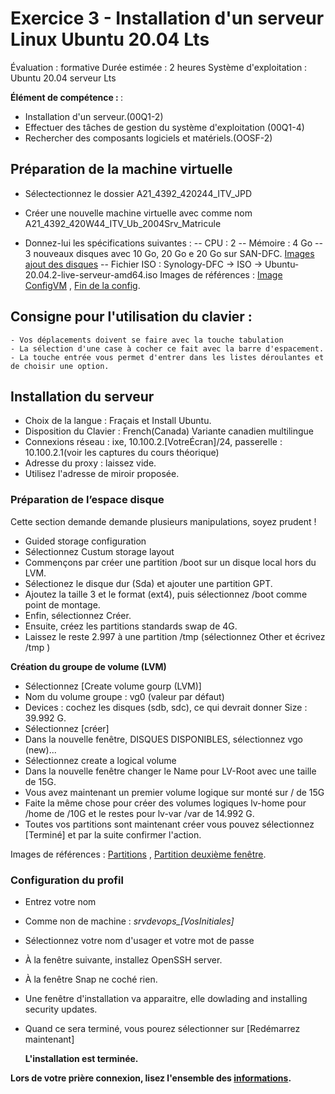 # Exercice 3 - Installation d'un serveur Linux Ubuntu 20.04 Lts

Évaluation : formative
Durée estimée : 2 heures
Système d'exploitation : Ubuntu 20.04 serveur Lts

<b>Élément de compétence : </b>:

- Installation d'un serveur.(00Q1-2)
- Effectuer des tâches de gestion du système d'exploitation (00Q1-4)
- Rechercher des composants logiciels et matériels.(OOSF-2)

## Préparation de la machine virtuelle

- Sélectectionnez le dossier A21_4392_420244_ITV_JPD
- Créer une nouvelle machine virtuelle avec comme nom A21_4392_420W44_ITV_Ub_2004Srv_Matricule

- Donnez-lui les spécifications suivantes :
  -- CPU : 2
  -- Mémoire : 4 Go
  -- 3 nouveaux disques avec 10 Go, 20 Go e 20 Go sur SAN-DFC.  <a href="Images/Disque.png">Images ajout des disques</a>
  -- Fichier ISO : Synology-DFC -> ISO -> Ubuntu-20.04.2-live-serveur-amd64.iso
  Images de références : <a href="Images/ConfigVM.png">Image ConfigVM</a> , <a href="Images/ConfigVM.png">Fin de la config</a>.

## Consigne pour l'utilisation du clavier :

    - Vos déplacements doivent se faire avec la touche tabulation
    - La sélection d'une case à cocher ce fait avec la barre d'espacement.
    - La touche entrée vous permet d'entrer dans les listes déroulantes et de choisir une option. 

## Installation du serveur

- Choix de la langue : Fraçais  et Install Ubuntu.
- Disposition du Clavier : French(Canada) Variante canadien multilingue            
- Connexions réseau :  ixe, 10.100.2.[VotreÉcran]/24, passerelle : 10.100.2.1(voir les captures du cours théorique) 
- Adresse du proxy : laissez vide.
- Utilisez l'adresse de miroir proposée.    

### Préparation de l’espace disque

Cette section demande demande plusieurs manipulations, soyez prudent !

- Guided storage configuration
- Sélectionnez Custum storage layout  
- Commençons par créer une partition /boot sur un disque local hors du LVM.
- Sélectionez le disque dur (Sda) et ajouter une partition GPT.
- Ajoutez la taille 3 et le format (ext4), puis sélectionnez /boot comme point de montage.
- Enfin, sélectionnez Créer.
- Ensuite, créez les partitions standards swap de 4G.
- Laissez le reste 2.997  à une partition /tmp (sélectionnez Other et écrivez /tmp )

<b>Création du groupe de volume  (LVM)</b>

- Sélectionnez [Create volume gourp (LVM)]
- Nom du volume groupe : vg0 (valeur par défaut)
- Devices : cochez les disques (sdb, sdc), ce qui devrait donner Size : 39.992 G.
- Sélectionnez [créer]
- Dans la nouvelle fenêtre, DISQUES DISPONIBLES, sélectionnez vgo (new)...
- Sélectionnez create a logical volume
- Dans la nouvelle fenêtre changer le Name pour LV-Root avec une taille de 15G.
- Vous avez maintenant un premier volume logique sur monté sur / de 15G
- Faite la même chose pour créer des volumes logiques lv-home pour /home de /10G et le restes pour lv-var /var de 14.992 G.
- Toutes vos partitions sont maintenant créer vous pouvez sélectionnez [Terminé] et par la suite confirmer l'action.

Images de références : <a href="Images/PartitionFen1.png">Partitions</a> , <a href="Images/PartitionFen2.png">Partition deuxième fenêtre</a>.

### Configuration du profil

- Entrez votre nom

- Comme non de machine : <i>srvdevops_[VosInitiales]</i>

- Sélectionnez votre nom d'usager et votre mot de passe

- À la fenêtre suivante, installez OpenSSH server. 

- À la fenêtre Snap ne coché rien.

- Une fenêtre d'installation va apparaitre, elle dowlading and installing security updates.

- Quand ce sera terminé, vous pourez sélectionner sur [Redémarrez maintenant]
  
  <b>L'installation est terminée.<b>

 Lors de votre prière connexion, lisez l'ensemble des <a href="Images/Connexion
.png">informations</a>.
